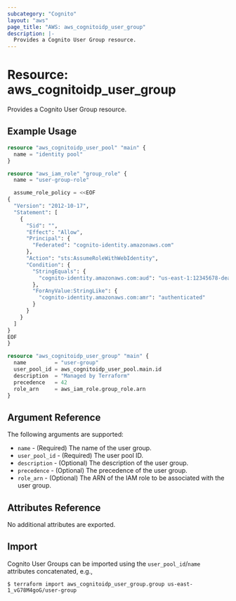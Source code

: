```yaml
---
subcategory: "Cognito"
layout: "aws"
page_title: "AWS: aws_cognitoidp_user_group"
description: |-
  Provides a Cognito User Group resource.
---
```


# Resource: aws_cognitoidp_user_group

Provides a Cognito User Group resource.

## Example Usage

```terraform
resource "aws_cognitoidp_user_pool" "main" {
  name = "identity pool"
}

resource "aws_iam_role" "group_role" {
  name = "user-group-role"

  assume_role_policy = <<EOF
{
  "Version": "2012-10-17",
  "Statement": [
    {
      "Sid": "",
      "Effect": "Allow",
      "Principal": {
        "Federated": "cognito-identity.amazonaws.com"
      },
      "Action": "sts:AssumeRoleWithWebIdentity",
      "Condition": {
        "StringEquals": {
          "cognito-identity.amazonaws.com:aud": "us-east-1:12345678-dead-beef-cafe-123456790ab"
        },
        "ForAnyValue:StringLike": {
          "cognito-identity.amazonaws.com:amr": "authenticated"
        }
      }
    }
  ]
}
EOF
}

resource "aws_cognitoidp_user_group" "main" {
  name         = "user-group"
  user_pool_id = aws_cognitoidp_user_pool.main.id
  description  = "Managed by Terraform"
  precedence   = 42
  role_arn     = aws_iam_role.group_role.arn
}
```

## Argument Reference

The following arguments are supported:

* `name` - (Required) The name of the user group.
* `user_pool_id` - (Required) The user pool ID.
* `description` - (Optional) The description of the user group.
* `precedence` - (Optional) The precedence of the user group.
* `role_arn` - (Optional) The ARN of the IAM role to be associated with the user group.

## Attributes Reference

No additional attributes are exported.

## Import

Cognito User Groups can be imported using the `user_pool_id`/`name` attributes concatenated, e.g.,

```
$ terraform import aws_cognitoidp_user_group.group us-east-1_vG78M4goG/user-group
```
